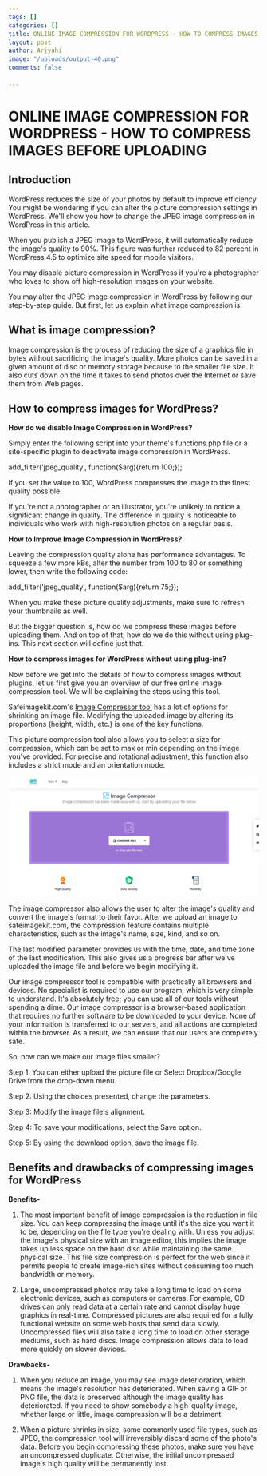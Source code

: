 ```yaml
---
tags: []
categories: []
title: ONLINE IMAGE COMPRESSION FOR WORDPRESS - HOW TO COMPRESS IMAGES BEFORE UPLOADING
layout: post
author: Arjyahi
image: "/uploads/output-40.png"
comments: false

---
```

# **ONLINE IMAGE COMPRESSION FOR WORDPRESS - HOW TO COMPRESS IMAGES BEFORE UPLOADING**

## **Introduction**

WordPress reduces the size of your photos by default to improve efficiency. You might be wondering if you can alter the picture compression settings in WordPress. We'll show you how to change the JPEG image compression in WordPress in this article.

When you publish a JPEG image to WordPress, it will automatically reduce the image's quality to 90%. This figure was further reduced to 82 percent in WordPress 4.5 to optimize site speed for mobile visitors.

You may disable picture compression in WordPress if you're a photographer who loves to show off high-resolution images on your website.

You may alter the JPEG image compression in WordPress by following our step-by-step guide. But first, let us explain what image compression is.

## **What is image compression?**

Image compression is the process of reducing the size of a graphics file in bytes without sacrificing the image's quality. More photos can be saved in a given amount of disc or memory storage because to the smaller file size. It also cuts down on the time it takes to send photos over the Internet or save them from Web pages.

## **How to compress images for WordPress?**

**How do we disable Image Compression in WordPress?**

Simply enter the following script into your theme's functions.php file or a site-specific plugin to deactivate image compression in WordPress.

add_filter('jpeg_quality', function($arg){return 100;});

If you set the value to 100, WordPress compresses the image to the finest quality possible.

If you're not a photographer or an illustrator, you're unlikely to notice a significant change in quality. The difference in quality is noticeable to individuals who work with high-resolution photos on a regular basis.

**How to Improve Image Compression in WordPress?**

Leaving the compression quality alone has performance advantages. To squeeze a few more kBs, alter the number from 100 to 80 or something lower, then write the following code:

add_filter('jpeg_quality', function($arg){return 75;});

When you make these picture quality adjustments, make sure to refresh your thumbnails as well.

But the bigger question is, how do we compress these images before uploading them. And on top of that, how do we do this without using plug-ins. This next section will define just that.

**How to compress images for WordPress without using plug-ins?**

Now before we get into the details of how to compress images without plugins, let us first give you an overview of our free online Image compression tool. We will be explaining the steps using this tool.

Safeimagekit.com's [Image Compressor tool](https://safeimagekit.com/compress-an-image) has a lot of options for shrinking an image file. Modifying the uploaded image by altering its proportions (height, width, etc.) is one of the key functions.

This picture compression tool also allows you to select a size for compression, which can be set to max or min depending on the image you've provided. For precise and rotational adjustment, this function also includes a strict mode and an orientation mode.

![](/uploads/image-compression.png)

The image compressor also allows the user to alter the image's quality and convert the image's format to their favor. After we upload an image to safeimagekit.com, the compression feature contains multiple characteristics, such as the image's name, size, kind, and so on.

The last modified parameter provides us with the time, date, and time zone of the last modification. This also gives us a progress bar after we've uploaded the image file and before we begin modifying it.

Our image compressor tool is compatible with practically all browsers and devices. No specialist is required to use our program, which is very simple to understand. It's absolutely free; you can use all of our tools without spending a dime. Our image compressor is a browser-based application that requires no further software to be downloaded to your device. None of your information is transferred to our servers, and all actions are completed within the browser. As a result, we can ensure that our users are completely safe.

So, how can we make our image files smaller?

Step 1: You can either upload the picture file or Select Dropbox/Google Drive from the drop-down menu.

Step 2: Using the choices presented, change the parameters.

Step 3: Modify the image file's alignment.

Step 4: To save your modifications, select the Save option.

Step 5: By using the download option, save the image file.

## **Benefits and drawbacks of compressing images for WordPress**

**Benefits-**

1) The most important benefit of image compression is the reduction in file size. You can keep compressing the image until it's the size you want it to be, depending on the file type you're dealing with. Unless you adjust the image's physical size with an image editor, this implies the image takes up less space on the hard disc while maintaining the same physical size. This file size compression is perfect for the web since it permits people to create image-rich sites without consuming too much bandwidth or memory.

2) Large, uncompressed photos may take a long time to load on some electronic devices, such as computers or cameras. For example, CD drives can only read data at a certain rate and cannot display huge graphics in real-time. Compressed pictures are also required for a fully functional website on some web hosts that send data slowly. Uncompressed files will also take a long time to load on other storage mediums, such as hard discs. Image compression allows data to load more quickly on slower devices.

**Drawbacks-**

1) When you reduce an image, you may see image deterioration, which means the image's resolution has deteriorated. When saving a GIF or PNG file, the data is preserved although the image quality has deteriorated. If you need to show somebody a high-quality image, whether large or little, image compression will be a detriment.

2) When a picture shrinks in size, some commonly used file types, such as JPEG, the compression tool will irreversibly discard some of the photo's data. Before you begin compressing these photos, make sure you have an uncompressed duplicate. Otherwise, the initial uncompressed image's high quality will be permanently lost.